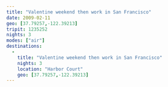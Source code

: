 ```yaml
---
title: "Valentine weekend then work in San Francisco"
date: 2009-02-11
geo: [37.79257,-122.39213]
tripit: 1235252
nights: 3
modes: ["air"]
destinations:
  -
    title: "Valentine weekend then work in San Francisco"
    nights: 3
    location: "Harbor Court"
    geo: [37.79257,-122.39213]
---
```




